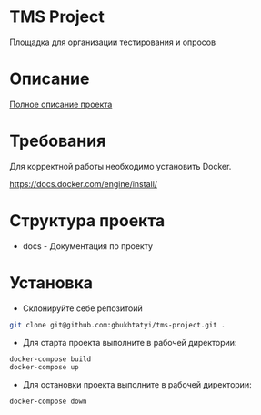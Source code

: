# TMS Project

Площадка для организации тестирования и опросов

# Описание

[Полное описание проекта](docs/index.md)

# Требования

Для корректной работы необходимо установить Docker.

https://docs.docker.com/engine/install/

# Структура проекта
 - docs - Документация по проекту

# Установка

- Склонируйте себе репозитоий
```bash
git clone git@github.com:gbukhtatyi/tms-project.git .
``` 
- Для старта проекта выполните в рабочей директории:
```bash
docker-compose build
docker-compose up
``` 
- Для остановки проекта выполните в рабочей директории:
```bash
docker-compose down
``` 

